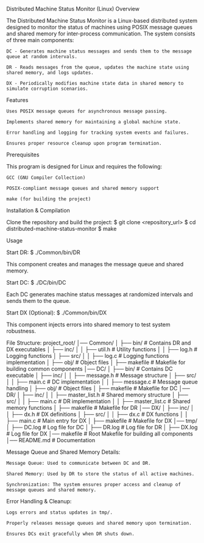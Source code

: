 Distributed Machine Status Monitor (Linux)
Overview

The Distributed Machine Status Monitor is a Linux-based distributed system designed to monitor the status of machines using POSIX message queues and shared memory for inter-process communication. The system consists of three main components:

    DC - Generates machine status messages and sends them to the message queue at random intervals.

    DR - Reads messages from the queue, updates the machine state using shared memory, and logs updates.

    DX - Periodically modifies machine state data in shared memory to simulate corruption scenarios.

Features

    Uses POSIX message queues for asynchronous message passing.

    Implements shared memory for maintaining a global machine state.

    Error handling and logging for tracking system events and failures.

    Ensures proper resource cleanup upon program termination.

Prerequisites

This program is designed for Linux and requires the following:

    GCC (GNU Compiler Collection)

    POSIX-compliant message queues and shared memory support

    make (for building the project)

Installation & Compilation

Clone the repository and build the project:
    $ git clone <repository_url>
    $ cd distributed-machine-status-monitor
    $ make

Usage

Start DR:
    $ ./Common/bin/DR

This component creates and manages the message queue and shared memory.

Start DC:
    $ ./DC/bin/DC

Each DC generates machine status messages at randomized intervals and sends them to the queue.

Start DX (Optional):
    $ ./Common/bin/DX

This component injects errors into shared memory to test system robustness.

File Structure:
    project_root/
    │── Common/
    │   ├── bin/                # Contains DR and DX executables
    │   ├── inc/
    │   │   ├── util.h          # Utility functions
    │   │   ├── log.h           # Logging functions
    │   ├── src/
    │   │   ├── log.c           # Logging functions implementation
    │   ├── obj/                # Object files
    │   ├── makefile            # Makefile for building common components
    │── DC/
    │   ├── bin/                # Contains DC executable
    │   ├── inc/
    │   │   ├── message.h       # Message structure
    │   ├── src/
    │   │   ├── main.c          # DC implementation
    │   │   ├── message.c       # Message queue handling
    │   ├── obj/                # Object files
    │   ├── makefile            # Makefile for DC
    │── DR/
    │   ├── inc/
    │   │   ├── master_list.h   # Shared memory structure
    │   ├── src/
    │   │   ├── main.c          # DR implementation
    │   │   ├── master_list.c   # Shared memory functions
    │   ├── makefile            # Makefile for DR
    │── DX/
    │   ├── inc/
    │   │   ├── dx.h            # DX definitions
    │   ├── src/
    │   │   ├── dx.c            # DX functions
    │   │   ├── main.c          # Main entry for DX
    │   ├── makefile            # Makefile for DX
    │── tmp/
    │   ├── DC.log              # Log file for DC
    │   ├── DR.log              # Log file for DR
    │   ├── DX.log              # Log file for DX
    │── makefile                # Root Makefile for building all components
    │── README.md               # Documentation

Message Queue and Shared Memory Details:

    Message Queue: Used to communicate between DC and DR.

    Shared Memory: Used by DR to store the status of all active machines.

    Synchronization: The system ensures proper access and cleanup of message queues and shared memory.

Error Handling & Cleanup:

    Logs errors and status updates in tmp/.

    Properly releases message queues and shared memory upon termination.

    Ensures DCs exit gracefully when DR shuts down.


